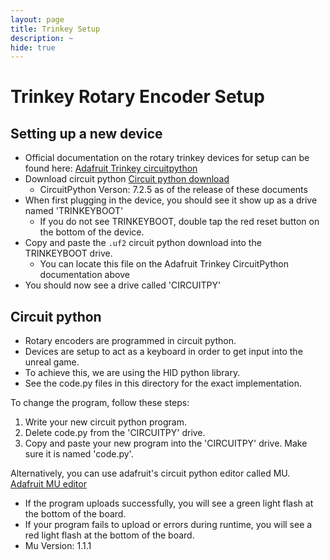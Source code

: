 ```yaml
---
layout: page
title: Trinkey Setup
description: ~
hide: true
---
```


# Trinkey Rotary Encoder Setup

## Setting up a new device
- Official documentation on the rotary trinkey devices for setup can be found here: [Adafruit Trinkey circuitpython](https://learn.adafruit.com/adafruit-rotary-trinkey/circuitpython)
- Download circuit python [Circuit python download](https://learn.adafruit.com/welcome-to-circuitpython/installing-circuitpython)
    - CircuitPython Verson: 7.2.5 as of the release of these documents
- When first plugging in the device, you should see it show up as a drive named 'TRINKEYBOOT'
    - If you do not see TRINKEYBOOT, double tap the red reset button on the bottom of the device.
- Copy and paste the `.uf2` circuit python download into the TRINKEYBOOT drive.
    - You can locate this file on the Adafruit Trinkey CircuitPython documentation above
- You should now see a drive called 'CIRCUITPY'

## Circuit python
- Rotary encoders are programmed in circuit python.
- Devices are setup to act as a keyboard in order to get input into the unreal game.
- To achieve this, we are using the HID python library.
- See the code.py files in this directory for the exact implementation.

To change the program, follow these steps:
1. Write your new circuit python program.
2. Delete code.py from the 'CIRCUITPY' drive.
3. Copy and paste your new program into the 'CIRCUITPY' drive. Make sure it is named 'code.py'.

Alternatively, you can use adafruit's circuit python editor called MU. [Adafruit MU editor](https://learn.adafruit.com/adafruit-rotary-trinkey/installing-mu-editor)

- If the program uploads successfully, you will see a green light flash at the bottom of the board.
- If your program fails to upload or errors during runtime, you will see a red light flash at the bottom of the board.
- Mu Version: 1.1.1


